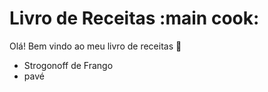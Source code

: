 # Livro de Receitas :main cook:

Olá! Bem vindo ao meu livro de receitas :wave:

 - Strogonoff de Frango
 - pavé
